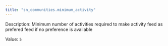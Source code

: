 ```yaml
---
title: "sn_communities.minimum_activity"
---
```


Description: Minimum number of activities required to make activity feed as prefered feed if no preference is available

Value: `5`